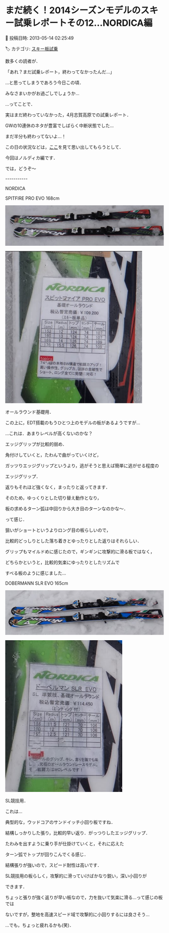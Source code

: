 # まだ続く！2014シーズンモデルのスキー試乗レポートその12…NORDICA編

📅 投稿日時: 2013-05-14 02:25:49

🏷️ カテゴリ: [スキー板試乗](c0bd8048615710cee890e403a36cc9a2b.md)

数多くの読者が．


「あれ？まだ試乗レポート，終わってなかったんだ…」


…と思ってしまうであろう今日この頃．


みなさまいかがお過ごしでしょうか…





…ってことで．


実はまだ終わっていなかった，4月志賀高原での試乗レポート．


GWの10連休のネタが豊富でしばらく中断状態でした…


まだ半分も終わってないよ…！





この日の状況などは，[ここ](ef8d403e7031a831282c8ff83e65e31ec.md)を見て思い出してもらうとして．





今回はノルディカ編です．


では，どうぞ～


-----------[]()


NORDICA 





SPITFIRE PRO EVO 168cm







![d5c3534aa2b32ea1eeb87ae420a08bf0.jpg](images/d5c3534aa2b32ea1eeb87ae420a08bf0.jpg)









![7bd1b8d97c8bf661db924517e33d420f.jpg](images/7bd1b8d97c8bf661db924517e33d420f.jpg)







オールラウンド基礎用．


この上に，EDT搭載のもうひとつ上のモデルの板があるようですが…


…これは．あまりレベルが高くないのかな？


エッジグリップが比較的弱め．


角付けしていくと，たわんで曲がっていくけど，


ガッツりエッジグリップというより，逃がそうと思えば簡単に逃がせる程度の


エッジグリップ．


返りもそれほど強くなく，まったりと返ってきます．


そのため，ゆっくりとした切り替え動作となり，


板の求めるターン弧は中回りから大き目のターンなのかな～．


って感じ．


狙いがショートというよりロング目の板らしいので，


比較的どっしりとした落ち着きとゆったりとした返りはそれらしい．


グリップもマイルドめに感じたので，ギンギンに攻撃的に滑る板ではなく，


どちらかというと，比較的気楽にゆったりとしたリズムで


すべる板のように感じました…[]()








DOBERMANN SLR EVO 165cm







![da3ed7d459ea2a624d22123164408b4e.jpg](images/da3ed7d459ea2a624d22123164408b4e.jpg)









![e4ecc3eae5543db666fb0ed6900b5188.jpg](images/e4ecc3eae5543db666fb0ed6900b5188.jpg)







SL競技用．


これは…


典型的な，ウッドコアのサンドイッチ小回り板ですね．


結構しっかりした張り，比較的早い返り．がっつりしたエッジグリップ．


たわみを出すように乗り手が仕掛けていくと，それに応えた


ターン弧でトップが回りこんでくる感じ．


結構張りが強いので，スピード耐性は高いです．


SL競技用の板らしく，攻撃的に滑っていけばかなり鋭い，深い小回りが


できます．


ちょっと張りが強く返りが早い板なので，力を抜いて気楽に滑る…って感じの板では


ないですが，整地を高速スピード域で攻撃的に小回りするには良さそう…


…でも，ちょっと疲れるかも(笑)．
